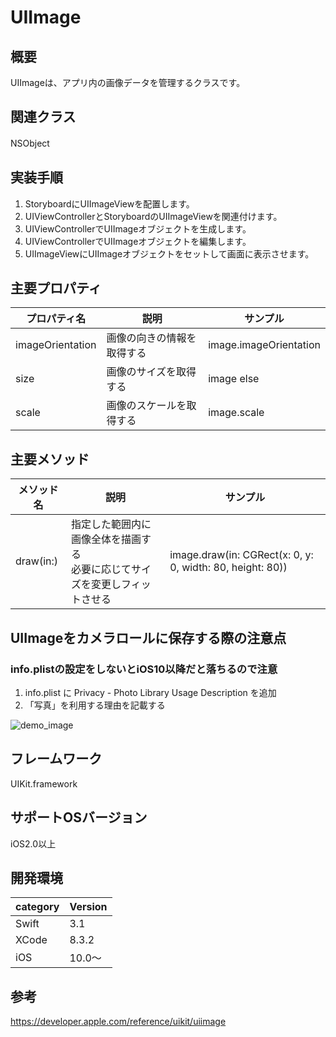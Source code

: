 # UIImage

## 概要
UIImageは、アプリ内の画像データを管理するクラスです。

## 関連クラス
NSObject
　
## 実装手順
1. StoryboardにUIImageViewを配置します。
2. UIViewControllerとStoryboardのUIImageViewを関連付けます。
3. UIViewControllerでUIImageオブジェクトを生成します。
4. UIViewControllerでUIImageオブジェクトを編集します。
5. UIImageViewにUIImageオブジェクトをセットして画面に表示させます。

## 主要プロパティ

|プロパティ名|説明|サンプル|
|---|---|---|
|imageOrientation | 画像の向きの情報を取得する | image.imageOrientation |
|size | 画像のサイズを取得する | image else |
|scale | 画像のスケールを取得する | image.scale |

## 主要メソッド

|メソッド名|説明|サンプル|
|---|---|---|
|draw(in:) | 指定した範囲内に画像全体を描画する <br> 必要に応じてサイズを変更しフィットさせる | image.draw(in: CGRect(x: 0, y: 0, width: 80, height: 80)) |

## UIImageをカメラロールに保存する際の注意点
### info.plistの設定をしないとiOS10以降だと落ちるので注意
1. info.plist に Privacy - Photo Library Usage Description を追加
2. 「写真」を利用する理由を記載する

![demo_image](https://cloud.githubusercontent.com/assets/17519073/25495735/49746582-2bb9-11e7-859a-692a8d82d813.png)

## フレームワーク
UIKit.framework

## サポートOSバージョン
iOS2.0以上

## 開発環境
|category | Version|
|---|---|
| Swift | 3.1 |
| XCode | 8.3.2 |
| iOS | 10.0〜 |

## 参考
https://developer.apple.com/reference/uikit/uiimage
